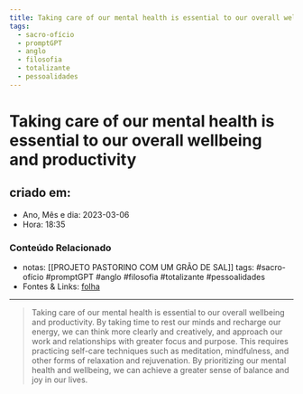 ```yaml
---
title: Taking care of our mental health is essential to our overall wellbeing and productivity
tags:
  - sacro-ofício
  - promptGPT
  - anglo
  - filosofia
  - totalizante
  - pessoalidades
---
```

# Taking care of our mental health is essential to our overall wellbeing and productivity

## criado em: 
-  Ano, Mês e dia: 2023-03-06
- Hora: 18:35

### Conteúdo Relacionado
- notas: [[PROJETO PASTORINO COM UM GRÃO DE SAL]]
tags: #sacro-ofício #promptGPT #anglo #filosofia #totalizante #pessoalidades 
- Fontes & Links: [folha](https://www1.folha.uol.com.br/folha/livrariadafolha/825139-ha-cem-anos-nascia-carlos-torres-pastorino-autor-de-minutos-de-sabedoria.shtml)
---
>Taking care of our mental health is essential to our overall wellbeing and productivity. By taking time to rest our minds and recharge our energy, we can think more clearly and creatively, and approach our work and relationships with greater focus and purpose. This requires practicing self-care techniques such as meditation, mindfulness, and other forms of relaxation and rejuvenation. By prioritizing our mental health and wellbeing, we can achieve a greater sense of balance and joy in our lives.